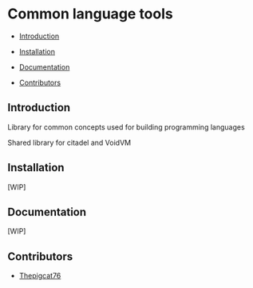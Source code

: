 # Common language tools

- [Introduction](#introduction)

- [Installation](#installation)

- [Documentation](#documentation)

- [Contributors](#contributors)

## Introduction

Library for common concepts used for building programming languages

Shared library for citadel and VoidVM

## Installation

[WIP]

## Documentation

[WIP]

## Contributors

- [Thepigcat76](https://github.com/Thepigcat76)
